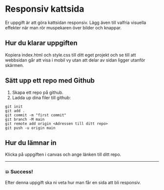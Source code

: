 # Responsiv kattsida

Er uppgift är att göra kattsidan responsiv. Lägg även till valfria visuella effekter när man rör
muspekaren över bilder och knappar.

## Hur du klarar uppgiften

Kopiera index.html och style.css till ditt eget projekt och se till att webbsidan går att visa i
mobil vy utan att delar av sidan ligger utanför skärmen.

## Sätt upp ett repo med Github

1. Skapa ett repo på github.
2. Ladda up dina filer till github:

```
git init
git add .
git commit -m "first commit"
git branch -M main
git remote add origin <Adressen till ditt repo>
git push -u origin main
```

## Hur du lämnar in

Klicka på uppgiften i canvas och ange länken till ditt repo.

---

### :boom: Success!

Efter denna uppgift ska ni veta hur man får en sida att bli responsiv.
